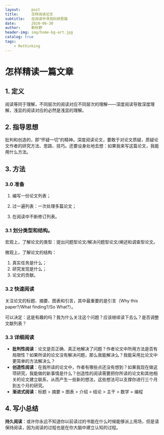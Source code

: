 ```yaml
---
layout:     post
title:      怎样阅读论文
subtitle:   在阅读中寻找科研思路
date:       2020-06-30
author:     靳秋野
header-img: img/home-bg-art.jpg
catalog: true
tags:
    - Rethinking
---
```

# 怎样精读一篇文章

## 1. 定义

阅读等同于理解，不同层次的阅读对应不同层次的理解——深度阅读导致深度理解，浅显的阅读对应的必然是浅显的理解。

## 2. 指导思想

批判和创造的，即“怀疑一切”的精神。深度阅读论文，要敢于对论文质疑，质疑论文作者的研究方法、思路、技巧。还要设身处地去想：如果我来写这篇论文，我能用什么方法。

## 3. 方法

### 3.0 准备

1. 编写一份论文列表；
2. 过一遍列表：一次处理多篇论文；

3. 在阅读中不断修订列表。

### 3.1 划分类型和结构。

宏观上，了解论文的类型：提出问题型论文/解决问题型论文/阐述和调查型论文。

微观上，了解论文的结构：

1. 真实任务是什么；
2. 研究发现是什么；
3. 论文的贡献。

### 3.2 快速阅读

关注论文的标题、摘要、图表和引言，其中最重要的是引言（Why this paper?/What finding?/So What?）。

可以决定：这是有趣的吗？我为什么关注这个问题？应该继续读下去么？是否调整文献列表？

### 3.3 详细阅读

- **批判性阅读**：论文是否正确、真正地解决了问题？作者论文中所用方法是否有局限性？如果所读的论文没有解决问题，那么我能解决么？我能采用比论文中更简单的方法解决么？
- **创造性阅读**：在我所读的论文中，作者有哪些点还没有想到？如果我现在做这项研究，我能做的新事情是什么？创造性的阅读需要把你所读的论文和其他相关的论文建立联系，从而产生一些新的想法，这些想法可以支撑你进行三个月到五个月的研究。
- **渐进式阅读**：标题 > 摘要 > 图表 > 介绍 > 结论 > 主干 > 数学 = 编程

## 4. 写小总结

**持久阅读**：或许你永远不知道你以前读过的书能在什么时候能够派上用场，但是请保持阅读，因为阅读的过程也是在你大脑中建立认知的过程。